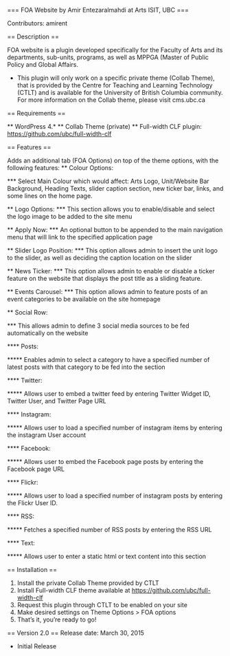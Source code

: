 === FOA Website by Amir Entezaralmahdi at Arts ISIT, UBC ===

Contributors: amirent

== Description ==

FOA website is a plugin developed specifically for the Faculty of Arts and its departments, sub-units, programs, as well as MPPGA (Master of Public Policy and Global Affairs.

* This plugin will only work on a specific private theme (Collab Theme), that is provided by the Centre for Teaching and Learning Technology (CTLT) and is available for the University of British Columbia community. For more information on the Collab theme, please visit cms.ubc.ca

== Requirements ==

** WordPress 4.* 
** Collab Theme (private)
** Full-width CLF plugin: https://github.com/ubc/full-width-clf

== Features ==

Adds an additional tab (FOA Options) on top of the theme options, with the following features:
** Colour Options:

*** Select Main Colour which would affect: Arts Logo, Unit/Website Bar Background, Heading Texts, slider caption section, new ticker bar, links, and some lines on the home page.

** Logo Options:
*** This section allows you to enable/disable and select the logo image to be added to the site menu

** Apply Now:
*** An optional button to be appended to the main navigation menu that will link to the specified application page

** Slider Logo Position:
*** This option allows admin to insert the unit logo to the slider, as well as deciding the caption location on the slider

** News Ticker:
*** This option allows admin to enable or disable a ticker feature on the website that displays the post title as a sliding feature.

** Events Carousel:
*** This option allows admin to feature posts of an event categories to be available on the site homepage

** Social Row:

*** This allows admin to define 3 social media sources to be fed automatically on the website

**** Posts:

***** Enables admin to select a category to have a specified number of latest posts with that category to be fed into the section

**** Twitter:


***** Allows user to embed a twitter feed by entering Twitter Widget ID, Twitter User, and Twitter Page URL

**** Instagram:

***** Allows user to load a specified number of instagram items by entering the instagram User account

**** Facebook:

***** Allows user to embed the Facebook page posts by entering the Facebook page URL

**** Flickr:

***** Allows user to load a specified number of instagram posts by entering the Flickr User ID.

**** RSS:

***** Fetches a specified number of RSS posts by entering the RSS URL

**** Text:

***** Allows user to enter a static html or text content into this section

== Installation ==

1. Install the private Collab Theme provided by CTLT
2. Install Full-width CLF theme available at https://github.com/ubc/full-width-clf
3. Request this plugin through CTLT to be enabled on your site
4. Make desired settings on Theme Options > FOA options
5. That’s it, you’re ready to go!

== Version 2.0 ==
Release date: March 30, 2015

* Initial Release 
 
